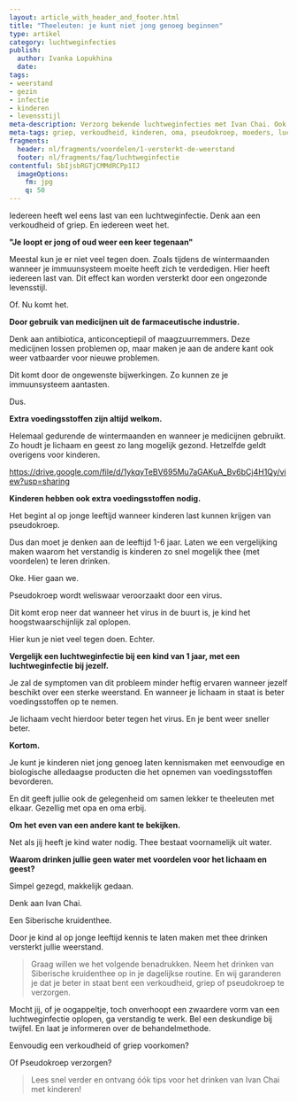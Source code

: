 ```yaml
---
layout: article_with_header_and_footer.html
title: "Theeleuten: je kunt niet jong genoeg beginnen"
type: artikel
category: luchtweginfecties
publish:
  author: Ivanka Lopukhina
  date:
tags:
- weerstand
- gezin
- infectie
- kinderen
- levensstijl
meta-description: Verzorg bekende luchtweginfecties met Ivan Chai. Ook al op jonge leeftijd kun je een verkoudheid, griep of pseudokroep makkelijk verzorgen. Ontdek snel meer. 
meta-tags: griep, verkoudheid, kinderen, oma, pseudokroep, moeders, luchtweginfectie, luchtweginfecties
fragments:
  header: nl/fragments/voordelen/1-versterkt-de-weerstand
  footer: nl/fragments/faq/luchtweginfectie
contentful: SbIjsbRGTjCMMdRCPp1IJ
  imageOptions:
    fm: jpg
    q: 50
---
```

Iedereen heeft wel eens last van een luchtweginfectie. Denk aan een verkoudheid of griep.
En iedereen weet het.

**"Je loopt er jong of oud weer een keer tegenaan"**

Meestal kun je er niet veel tegen doen. Zoals tijdens de wintermaanden wanneer je immuunsysteem moeite heeft zich te verdedigen. 
Hier heeft iedereen last van. Dit effect kan worden versterkt door een ongezonde levensstijl.

Of. Nu komt het. 

**Door gebruik van medicijnen uit de farmaceutische industrie.**

Denk aan antibiotica, anticonceptiepil of maagzuurremmers. Deze medicijnen lossen problemen op, maar maken je aan de andere kant ook weer vatbaarder voor nieuwe problemen. 

Dit komt door de ongewenste bijwerkingen. Zo kunnen ze je immuunsysteem aantasten.

Dus.

**Extra voedingsstoffen zijn altijd welkom.**

Helemaal gedurende de wintermaanden en wanneer je medicijnen gebruikt. Zo houdt je lichaam en geest zo lang mogelijk gezond. Hetzelfde geldt overigens voor kinderen.

https://drive.google.com/file/d/1ykqyTeBV695Mu7aGAKuA_Bv6bCj4H1Qy/view?usp=sharing

**Kinderen hebben ook extra voedingsstoffen nodig.**

Het begint al op jonge leeftijd wanneer kinderen last kunnen krijgen van pseudokroep. 

Dus dan moet je denken aan de leeftijd 1-6 jaar. Laten we een vergelijking maken waarom het verstandig is kinderen zo snel mogelijk thee (met voordelen) te leren drinken.

Oke. Hier gaan we.

Pseudokroep wordt weliswaar veroorzaakt door een virus. 

Dit komt erop neer dat wanneer het virus in de buurt is, je kind het hoogstwaarschijnlijk zal oplopen.

Hier kun je niet veel tegen doen. Echter. 

**Vergelijk een luchtweginfectie bij een kind van 1 jaar, met een luchtweginfectie bij jezelf.**

Je zal de symptomen van dit probleem minder heftig ervaren wanneer jezelf beschikt over een sterke weerstand. En wanneer je lichaam in staat is beter voedingsstoffen op te nemen. 

Je lichaam vecht hierdoor beter tegen het virus. En je bent weer sneller beter.

**Kortom.**

Je kunt je kinderen niet jong genoeg laten kennismaken met eenvoudige en biologische alledaagse producten die het opnemen van voedingsstoffen bevorderen.

En dit geeft jullie ook de gelegenheid om samen lekker te theeleuten met elkaar. Gezellig met opa en oma erbij.

**Om het even van een andere kant te bekijken.**

Net als jij heeft je kind water nodig. Thee bestaat voornamelijk uit water. 

**Waarom drinken jullie geen water met voordelen voor het lichaam en geest?**

Simpel gezegd, makkelijk gedaan.

Denk aan Ivan Chai. 

Een Siberische kruidenthee.

Door je kind al op jonge leeftijd kennis te laten maken met thee drinken versterkt jullie weerstand.

> Graag willen we het volgende benadrukken. Neem het drinken van Siberische kruidenthee op in je dagelijkse routine. En wij garanderen je dat je beter in staat bent een verkoudheid, griep of pseudokroep te verzorgen.

Mocht jij, of je oogappeltje, toch onverhoopt een zwaardere vorm van een luchtweginfectie oplopen, ga verstandig te werk. Bel een deskundige bij twijfel. En laat je informeren over de behandelmethode.

Eenvoudig een verkoudheid of griep voorkomen? 

Of Pseudokroep verzorgen?

> Lees snel verder en ontvang óók tips voor het drinken van Ivan Chai met kinderen!
